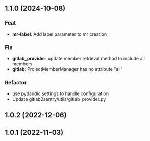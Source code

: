 ## 1.1.0 (2024-10-08)

### Feat

- **mr-label**: Add label parameter to mr creation

### Fix

- **gitlab_provider**: update member retrieval method to include all members
- **gitlab**: ProjectMemberManager has no attribute "all"

### Refactor

- use pydandic settings to handle configuration
- Update gitlab2sentry/utils/gitlab_provider.py

## 1.0.2 (2022-12-06)

## 1.0.1 (2022-11-03)
